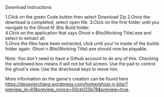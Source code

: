 Download Instructions

1.Click on the green Code button then select Download Zip
2.Once the download is completed, select open file.
3.Click on the first folder until you navigate to the Ghost N' Bits Build folder.   
4.Click on the application that says Ghost n Blts(Working Title).exe and select to extract all.  
5.Once the files have been extracted, click until your're inside of the builds folder again. Ghost n Blts(Working Title).exe should now be playable.

Note: You don't need to have a Github account to do any of this. Checking the windowed box means it will not be full screen. Use the pad to control the ghost's view. Use the directional keys to move him.

More information on the game's creation can be found here https://dexavierchang.wordpress.com/home/ghost-n-bits/?preview_id=81&preview_nonce=50cb025b78&preview=true.
